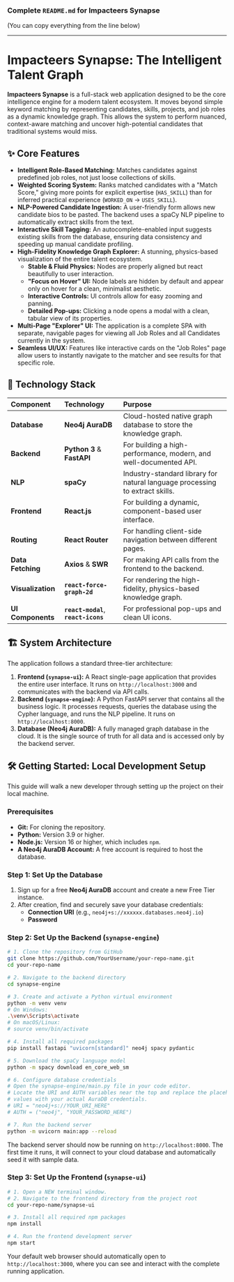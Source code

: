 ### **Complete `README.md` for Impacteers Synapse**

(You can copy everything from the line below)

---

# **Impacteers Synapse: The Intelligent Talent Graph**

**Impacteers Synapse** is a full-stack web application designed to be the core intelligence engine for a modern talent ecosystem. It moves beyond simple keyword matching by representing candidates, skills, projects, and job roles as a dynamic knowledge graph. This allows the system to perform nuanced, context-aware matching and uncover high-potential candidates that traditional systems would miss.

## ✨ Core Features

*   **Intelligent Role-Based Matching:** Matches candidates against predefined job roles, not just loose collections of skills.
*   **Weighted Scoring System:** Ranks matched candidates with a "Match Score," giving more points for explicit expertise (`HAS_SKILL`) than for inferred practical experience (`WORKED_ON` -> `USES_SKILL`).
*   **NLP-Powered Candidate Ingestion:** A user-friendly form allows new candidate bios to be pasted. The backend uses a spaCy NLP pipeline to automatically extract skills from the text.
*   **Interactive Skill Tagging:** An autocomplete-enabled input suggests existing skills from the database, ensuring data consistency and speeding up manual candidate profiling.
*   **High-Fidelity Knowledge Graph Explorer:** A stunning, physics-based visualization of the entire talent ecosystem.
    *   **Stable & Fluid Physics:** Nodes are properly aligned but react beautifully to user interaction.
    *   **"Focus on Hover" UI:** Node labels are hidden by default and appear only on hover for a clean, minimalist aesthetic.
    *   **Interactive Controls:** UI controls allow for easy zooming and panning.
    *   **Detailed Pop-ups:** Clicking a node opens a modal with a clean, tabular view of its properties.
*   **Multi-Page "Explorer" UI:** The application is a complete SPA with separate, navigable pages for viewing all Job Roles and all Candidates currently in the system.
*   **Seamless UI/UX:** Features like interactive cards on the "Job Roles" page allow users to instantly navigate to the matcher and see results for that specific role.

## 🚀 Technology Stack

| Component | Technology | Purpose |
| :--- | :--- | :--- |
| **Database** | **Neo4j AuraDB** | Cloud-hosted native graph database to store the knowledge graph. |
| **Backend** | **Python 3** & **FastAPI** | For building a high-performance, modern, and well-documented API. |
| **NLP**| **spaCy**| Industry-standard library for natural language processing to extract skills. |
| **Frontend** | **React.js**| For building a dynamic, component-based user interface. |
| **Routing** | **React Router** | For handling client-side navigation between different pages. |
| **Data Fetching**| **Axios** & **SWR** | For making API calls from the frontend to the backend. |
| **Visualization**| **`react-force-graph-2d`** | For rendering the high-fidelity, physics-based knowledge graph. |
| **UI Components** | **`react-modal`**, **`react-icons`** | For professional pop-ups and clean UI icons. |

## 🏗️ System Architecture

The application follows a standard three-tier architecture:

1.  **Frontend (`synapse-ui`):** A React single-page application that provides the entire user interface. It runs on `http://localhost:3000` and communicates with the backend via API calls.
2.  **Backend (`synapse-engine`):** A Python FastAPI server that contains all the business logic. It processes requests, queries the database using the Cypher language, and runs the NLP pipeline. It runs on `http://localhost:8000`.
3.  **Database (Neo4j AuraDB):** A fully managed graph database in the cloud. It is the single source of truth for all data and is accessed only by the backend server.

## 🛠️ Getting Started: Local Development Setup

This guide will walk a new developer through setting up the project on their local machine.

### **Prerequisites**

*   **Git:** For cloning the repository.
*   **Python:** Version 3.9 or higher.
*   **Node.js:** Version 16 or higher, which includes `npm`.
*   **A Neo4j AuraDB Account:** A free account is required to host the database.

### **Step 1: Set Up the Database**

1.  Sign up for a free **Neo4j AuraDB** account and create a new Free Tier instance.
2.  After creation, find and securely save your database credentials:
    *   **Connection URI** (e.g., `neo4j+s://xxxxxx.databases.neo4j.io`)
    *   **Password**

### **Step 2: Set Up the Backend (`synapse-engine`)**

```bash
# 1. Clone the repository from GitHub
git clone https://github.com/YourUsername/your-repo-name.git
cd your-repo-name

# 2. Navigate to the backend directory
cd synapse-engine

# 3. Create and activate a Python virtual environment
python -m venv venv
# On Windows:
.\venv\Scripts\activate
# On macOS/Linux:
# source venv/bin/activate

# 4. Install all required packages
pip install fastapi "uvicorn[standard]" neo4j spacy pydantic

# 5. Download the spaCy language model
python -m spacy download en_core_web_sm

# 6. Configure database credentials
# Open the synapse-engine/main.py file in your code editor.
# Locate the URI and AUTH variables near the top and replace the placeholder
# values with your actual AuraDB credentials.
# URI = "neo4j+s://YOUR_URI_HERE"
# AUTH = ("neo4j", "YOUR_PASSWORD_HERE")

# 7. Run the backend server
python -m uvicorn main:app --reload
```
The backend server should now be running on `http://localhost:8000`. The first time it runs, it will connect to your cloud database and automatically seed it with sample data.

### **Step 3: Set Up the Frontend (`synapse-ui`)**

```bash
# 1. Open a NEW terminal window.
# 2. Navigate to the frontend directory from the project root
cd your-repo-name/synapse-ui

# 3. Install all required npm packages
npm install

# 4. Run the frontend development server
npm start
```
Your default web browser should automatically open to `http://localhost:3000`, where you can see and interact with the complete running application.
